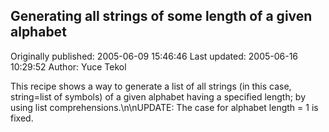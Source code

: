 ## Generating all strings of some length of a given alphabet

Originally published: 2005-06-09 15:46:46
Last updated: 2005-06-16 10:29:52
Author: Yuce Tekol

This recipe shows a way to generate a list of all strings (in this case, string=list of symbols) of a given alphabet having a specified length; by using list comprehensions.\n\nUPDATE: The case for alphabet length = 1 is fixed.